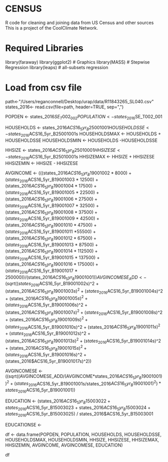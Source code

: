 # CENSUS
R code for cleaning and joining data from US Census and other sources
This is a project of the CoolClimate Network. 

# Required Libraries
library(faraway)
library(ggplot2) # Graphics
library(MASS) # Stepwise Regression
library(leaps) # all-subsets regression

# Load from csv file
path<-"/Users/reganconnell/Desktop/urap/data/R11843265_SL040.csv"
states_2016<- read.csv(file=path, header=TRUE, sep=",") 

POPDEN <- states_2016$SE_T002_002
POPULATION <- states_2016$SE_T002_001

HOUSEHOLDS <- states_2016$ACS16_5yr_B25001001
HOUSEHOLDSSE <- states_2016$ACS16_5yr_B25001001s
HOUSEHOLDSMAX <- HOUSEHOLDS + HOUSEHOLDSSE
HOUSEHOLDSMIN <- HOUSEHOLDS -HOUSEHOLDSSE

HHSIZE <- states_2016$ACS16_5yr_B25010001
HHSIZESE <- states_2016$ACS16_5yr_B25010001s
HHSIZEMAX <- HHSIZE + HHSIZESE
HHSIZEMIN <- HHSIZE - HHSIZESE


AVGINCOME <- (((states_2016$ACS16_5yr_B19001002 * 8000) + (states_2016$ACS16_5yr_B19001003 * 12500) + (states_2016$ACS16_5yr_B19001004 * 17500) + (states_2016$ACS16_5yr_B19001005 * 22500) 
               + (states_2016$ACS16_5yr_B19001006 * 27500) + (states_2016$ACS16_5yr_B19001007 * 32500) + (states_2016$ACS16_5yr_B19001008 * 37500) + (states_2016$ACS16_5yr_B19001009 * 42500) 
               + (states_2016$ACS16_5yr_B19001010 * 47500) + (states_2016$ACS16_5yr_B19001011 *55500) + (states_2016$ACS16_5yr_B19001012 * 67500) + (states_2016$ACS16_5yr_B19001013 * 87500) +
                 (states_2016$ACS16_5yr_B19001014 * 112500) + (states_2016$ACS16_5yr_B19001015 * 137500) +(states_2016$ACS16_5yr_B19001016 * 175000) +(states_2016$ACS16_5yr_B19001017 * 250000))/(states_2016$ACS16_5yr_B19001001))
AVGINCOMESE_ADD <- (sqrt((states_2016$ACS16_5yr_B19001002s)^2 + (states_2016$ACS16_5yr_B19001003s)^2 + (states_2016$ACS16_5yr_B19001004s)^2 + 
                           (states_2016$ACS16_5yr_B19001005s)^2 + (states_2016$ACS16_5yr_B19001006s)^2 + (states_2016$ACS16_5yr_B19001007s)^2 + 
                           (states_2016$ACS16_5yr_B19001008s)^2 + (states_2016$ACS16_5yr_B19001009s)^2 + (states_2016$ACS16_5yr_B19001010s)^2 + 
                           (states_2016$ACS16_5yr_B19001011s)^2 + (states_2016$ACS16_5yr_B19001012s)^2 + (states_2016$ACS16_5yr_B19001013s)^2 + 
                           (states_2016$ACS16_5yr_B19001014s)^2 + (states_2016$ACS16_5yr_B19001015s)^2 + (states_2016$ACS16_5yr_B19001016s)^2 + 
                           (states_2016$ACS16_5yr_B19001017s)^2))

AVGINCOMESE <- ((sqrt((AVGINCOMESE_ADD/(AVGINCOME*states_2016$ACS16_5yr_B19001001))^2 + (states_2016$ACS16_5yr_B19001001s/states_2016$ACS16_5yr_B19001001)^2)*states_2016$ACS16_5yr_B19001001))


EDUCATION <- (states_2016$ACS16_5yr_B15003022 + states_2016$ACS16_5yr_B15003023 + states_2016$ACS16_5yr_B15003024 + states_2016$ACS16_5yr_B15003025) / states_2016$ACS16_5yr_B15003001

EDUCATIONSE <-
  

df <- data.frame(POPDEN, POPULATION, HOUSEHOLDS, HOUSEHOLDSSE, HOUSEHOLDSMAX, HOUSEHOLDSMIN,
                 HHSIZE, HHSIZESE, HHSIZEMAX, HHSIZEMIN, AVGINCOME, AVGINCOMESE, EDUCATION)

df 